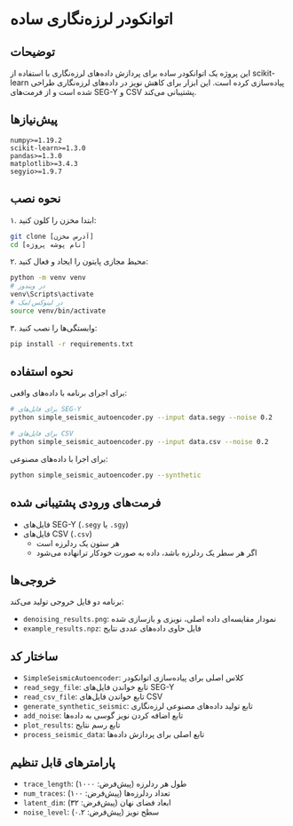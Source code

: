# اتوانکودر لرزه‌نگاری ساده
## توضیحات
این پروژه یک اتوانکودر ساده برای پردازش داده‌های لرزه‌نگاری با استفاده از scikit-learn پیاده‌سازی کرده است. این ابزار برای کاهش نویز در داده‌های لرزه‌نگاری طراحی شده است و از فرمت‌های SEG-Y و CSV پشتیبانی می‌کند.

## پیش‌نیازها
```
numpy>=1.19.2
scikit-learn>=1.3.0
pandas>=1.3.0
matplotlib>=3.4.3
segyio>=1.9.7
```

## نحوه نصب
۱. ابتدا مخزن را کلون کنید:
```bash
git clone [آدرس مخزن]
cd [نام پوشه پروژه]
```

۲. محیط مجازی پایتون را ایجاد و فعال کنید:
```bash
python -m venv venv
# در ویندوز
venv\Scripts\activate
# در لینوکس/مک
source venv/bin/activate
```

۳. وابستگی‌ها را نصب کنید:
```bash
pip install -r requirements.txt
```

## نحوه استفاده
برای اجرای برنامه با داده‌های واقعی:
```bash
# برای فایل‌های SEG-Y
python simple_seismic_autoencoder.py --input data.segy --noise 0.2

# برای فایل‌های CSV
python simple_seismic_autoencoder.py --input data.csv --noise 0.2
```

برای اجرا با داده‌های مصنوعی:
```bash
python simple_seismic_autoencoder.py --synthetic
```

## فرمت‌های ورودی پشتیبانی شده
- فایل‌های SEG-Y (`.segy` یا `.sgy`)
- فایل‌های CSV (`.csv`)
  - هر ستون یک ردلرزه است
  - اگر هر سطر یک ردلرزه باشد، داده به صورت خودکار ترانهاده می‌شود

## خروجی‌ها
برنامه دو فایل خروجی تولید می‌کند:
- `denoising_results.png`: نمودار مقایسه‌ای داده اصلی، نویزی و بازسازی شده
- `example_results.npz`: فایل حاوی داده‌های عددی نتایج

## ساختار کد
- `SimpleSeismicAutoencoder`: کلاس اصلی برای پیاده‌سازی اتوانکودر
- `read_segy_file`: تابع خواندن فایل‌های SEG-Y
- `read_csv_file`: تابع خواندن فایل‌های CSV
- `generate_synthetic_seismic`: تابع تولید داده‌های مصنوعی لرزه‌نگاری
- `add_noise`: تابع اضافه کردن نویز گوسی به داده‌ها
- `plot_results`: تابع رسم نتایج
- `process_seismic_data`: تابع اصلی برای پردازش داده‌ها

## پارامترهای قابل تنظیم
- `trace_length`: طول هر ردلرزه (پیش‌فرض: ۱۰۰۰)
- `num_traces`: تعداد ردلرزه‌ها (پیش‌فرض: ۱۰۰)
- `latent_dim`: ابعاد فضای نهان (پیش‌فرض: ۳۲)
- `noise_level`: سطح نویز (پیش‌فرض: ۰.۲) 